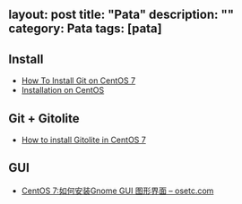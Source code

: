 layout: post
title: "Pata"
description: ""
category: Pata
tags: [pata]
---

## Install

- [How To Install Git on CentOS 7](https://www.digitalocean.com/community/tutorials/how-to-install-git-on-centos-7)
- [Installation on CentOS](https://docs.docker.com/engine/installation/linux/centos/)

## Git + Gitolite

- [How to install Gitolite in CentOS 7](https://www.unixmen.com/install-gitolite-centos-7/)

## GUI

- [CentOS 7:如何安装Gnome GUI 图形界面 – osetc.com](http://www.osetc.com/archives/1136.html)